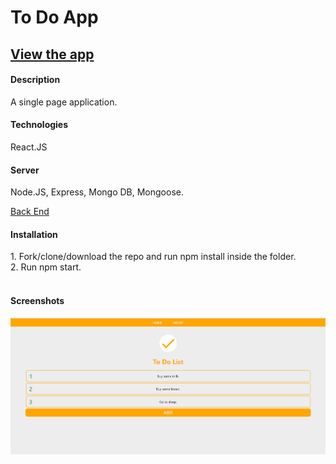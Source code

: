 <h1>To Do App</h1>


<a href="https://yordankrushkov.github.io/todo-web/"><h2>View the app</h2></a>

<h4>Description</h4>
 A single page application. 
<h4>Technologies</h4>
React.JS

<h4>Server</h4>
Node.JS, Express, Mongo DB, Mongoose.

<a href="https://github.com/YordanKrushkov/todo-server">Back End</a>


<h4>Installation</h4>
1. Fork/clone/download the repo and run npm install inside the folder.<br/> 
2. Run npm start.<br/> 
<br/> 

<h4>Screenshots</h4>
<img src="./screenshot.png"/>
